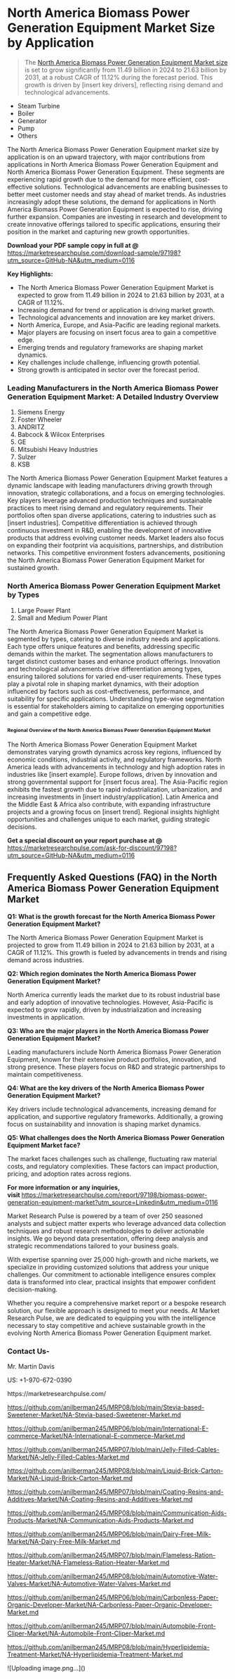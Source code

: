 <h1>North America Biomass Power Generation Equipment Market&nbsp;Size by Application</h1><blockquote><p>The <a href="https://marketresearchpulse.com/download-sample/97198?utm_source=GitHub-NA&amp;utm_medium=0116">North America Biomass Power Generation Equipment Market size</a> is set to grow significantly from 11.49 billion in 2024 to 21.63 billion by 2031, at a robust CAGR of 11.12% during the forecast period. This growth is driven by [insert key drivers], reflecting rising demand and technological advancements.</p></blockquote><ul><li>Steam Turbine<li> Boiler<li> Generator<li> Pump<li> Others</li></ul><p>The North America Biomass Power Generation Equipment market size by application is on an upward trajectory, with major contributions from applications in North America Biomass Power Generation Equipment and North America Biomass Power Generation Equipment. These segments are experiencing rapid growth due to the demand for more efficient, cost-effective solutions. Technological advancements are enabling businesses to better meet customer needs and stay ahead of market trends. As industries increasingly adopt these solutions, the demand for applications in North America Biomass Power Generation Equipment is expected to rise, driving further expansion. Companies are investing in research and development to create innovative offerings tailored to specific applications, ensuring their position in the market and capturing new growth opportunities.</p><p><strong>Download your PDF sample copy in full at @ </strong><a href="https://marketresearchpulse.com/download-sample/97198?utm_source=GitHub-NA&amp;utm_medium=0116">https://marketresearchpulse.com/download-sample/97198?utm_source=GitHub-NA&amp;utm_medium=0116</a></p><p><strong>Key Highlights: </strong></p><ul><li>The North America Biomass Power Generation Equipment Market is expected to grow from 11.49 billion in 2024 to 21.63 billion by 2031, at a CAGR of 11.12%.</li><li>Increasing demand for trend or application is driving market growth.</li><li>Technological advancements and innovation are key market drivers.</li><li>North America, Europe, and Asia-Pacific are leading regional markets.</li><li>Major players are focusing on insert focus area to gain a competitive edge.</li><li>Emerging trends and regulatory frameworks are shaping market dynamics.</li><li>Key challenges include challenge, influencing growth potential.</li><li>Strong growth is anticipated in sector over the forecast period.</li></ul><h3>Leading Manufacturers in the North America Biomass Power Generation Equipment Market: A Detailed Industry Overview</h3><ol><li>Siemens Energy</li><li>Foster Wheeler</li><li>ANDRITZ</li><li>Babcock & Wilcox Enterprises</li><li>GE</li><li>Mitsubishi Heavy Industries</li><li>Sulzer</li><li>KSB</li></ol><div class="flex max-w-full flex-col flex-grow"><div class="min-h-8 text-message flex w-full flex-col items-end gap-2 whitespace-normal break-words [.text-message+&amp;]:mt-5" dir="auto" data-message-author-role="assistant" data-message-id="fd8432e4-4910-450d-b182-61b7bfb0a01f" data-message-model-slug="gpt-4o"><div class="flex w-full flex-col gap-1 empty:hidden first:pt-[3px]"><div class="markdown prose w-full break-words dark:prose-invert light"><p>The North America Biomass Power Generation Equipment Market features a dynamic landscape with leading manufacturers driving growth through innovation, strategic collaborations, and a focus on emerging technologies. Key players leverage advanced production techniques and sustainable practices to meet rising demand and regulatory requirements. Their portfolios often span diverse applications, catering to industries such as [insert industries]. Competitive differentiation is achieved through continuous investment in R&amp;D, enabling the development of innovative products that address evolving customer needs. Market leaders also focus on expanding their footprint via acquisitions, partnerships, and distribution networks. This competitive environment fosters advancements, positioning the North America Biomass Power Generation Equipment Market for sustained growth.</p></div></div></div></div><h3>North America Biomass Power Generation Equipment Market by Types</h3><ol><li>Large Power Plant<li> Small and Medium Power Plant</li></ol><div class="flex max-w-full flex-col flex-grow"><div class="min-h-8 text-message flex w-full flex-col items-end gap-2 whitespace-normal break-words [.text-message+&amp;]:mt-5" dir="auto" data-message-author-role="assistant" data-message-id="084470be-0bb7-4664-bddf-5156b4f41249" data-message-model-slug="gpt-4o-mini"><div class="flex w-full flex-col gap-1 empty:hidden first:pt-[3px]"><div class="markdown prose w-full break-words dark:prose-invert light"><p>The North America Biomass Power Generation Equipment Market is segmented by types, catering to diverse industry needs and applications. Each type offers unique features and benefits, addressing specific demands within the market. The segmentation allows manufacturers to target distinct customer bases and enhance product offerings. Innovation and technological advancements drive differentiation among types, ensuring tailored solutions for varied end-user requirements. These types play a pivotal role in shaping market dynamics, with their adoption influenced by factors such as cost-effectiveness, performance, and suitability for specific applications. Understanding type-wise segmentation is essential for stakeholders aiming to capitalize on emerging opportunities and gain a competitive edge.</p></div></div></div></div><h3><span style="font-size: 11px;">Regional Overview of the North America Biomass Power Generation Equipment Market</span></h3><div class="flex max-w-full flex-col flex-grow"><div class="min-h-8 text-message flex w-full flex-col items-end gap-2 whitespace-normal break-words [.text-message+&amp;]:mt-5" dir="auto" data-message-author-role="assistant" data-message-id="e9038762-ce64-4e30-91c9-9bd413514231" data-message-model-slug="gpt-4o-mini"><div class="flex w-full flex-col gap-1 empty:hidden first:pt-[3px]"><div class="markdown prose w-full break-words dark:prose-invert light"><p>The North America Biomass Power Generation Equipment Market demonstrates varying growth dynamics across key regions, influenced by economic conditions, industrial activity, and regulatory frameworks. North America leads with advancements in technology and high adoption rates in industries like [insert example]. Europe follows, driven by innovation and strong governmental support for [insert focus area]. The Asia-Pacific region exhibits the fastest growth due to rapid industrialization, urbanization, and increasing investments in [insert industry/application]. Latin America and the Middle East &amp; Africa also contribute, with expanding infrastructure projects and a growing focus on [insert trend]. Regional insights highlight opportunities and challenges unique to each market, guiding strategic decisions.</p></div></div></div></div><p><strong>Get a special discount on your report purchase at @ </strong><a href="https://marketresearchpulse.com/ask-for-discount/97198?utm_source=GitHub-NA&amp;utm_medium=0116">https://marketresearchpulse.com/ask-for-discount/97198?utm_source=GitHub-NA&amp;utm_medium=0116</a></p><h2>Frequently Asked Questions (FAQ) in the North America Biomass Power Generation Equipment Market</h2><p><strong>Q1: What is the growth forecast for the North America Biomass Power Generation Equipment Market?</strong></p><p>The North America Biomass Power Generation Equipment Market is projected to grow from 11.49 billion in 2024 to 21.63 billion by 2031, at a CAGR of 11.12%. This growth is fueled by advancements in trends and rising demand across industries.</p><p><strong>Q2: Which region dominates the North America Biomass Power Generation Equipment Market?</strong></p><p>North America currently leads the market due to its robust industrial base and early adoption of innovative technologies. However, Asia-Pacific is expected to grow rapidly, driven by industrialization and increasing investments in application.</p><p><strong>Q3: Who are the major players in the North America Biomass Power Generation Equipment Market?</strong></p><p>Leading manufacturers include North America Biomass Power Generation Equipment, known for their extensive product portfolios, innovation, and strong presence. These players focus on R&amp;D and strategic partnerships to maintain competitiveness.</p><p><strong>Q4: What are the key drivers of the North America Biomass Power Generation Equipment Market?</strong></p><p>Key drivers include technological advancements, increasing demand for application, and supportive regulatory frameworks. Additionally, a growing focus on sustainability and innovation is shaping market dynamics.</p><p><strong>Q5: What challenges does the North America Biomass Power Generation Equipment Market face?</strong></p><p>The market faces challenges such as challenge, fluctuating raw material costs, and regulatory complexities. These factors can impact production, pricing, and adoption rates across regions.</p><p><strong>For more information or any inquiries, visit&nbsp;</strong><a href="https://marketresearchpulse.com/report/97198/biomass-power-generation-equipment-market?utm_source=Linkedin&utm_medium=0116">https://marketresearchpulse.com/report/97198/biomass-power-generation-equipment-market?utm_source=Linkedin&utm_medium=0116</a></p><p>Market Research Pulse is powered by a team of over 250 seasoned analysts and subject matter experts who leverage advanced data collection techniques and robust research methodologies to deliver actionable insights. We go beyond data presentation, offering deep analysis and strategic recommendations tailored to your business goals.</p><p>With expertise spanning over 25,000 high-growth and niche markets, we specialize in providing customized solutions that address your unique challenges. Our commitment to actionable intelligence ensures complex data is transformed into clear, practical insights that empower confident decision-making.</p><p>Whether you require a comprehensive market report or a bespoke research solution, our flexible approach is designed to meet your needs. At Market Research Pulse, we are dedicated to equipping you with the intelligence necessary to stay competitive and achieve sustainable growth in the evolving North America Biomass Power Generation Equipment market.</p><h3><strong>Contact Us-</strong></h3><p>Mr. Martin Davis</p><p>US: +1-970-672-0390</p><p>https://marketresearchpulse.com/</p><p><a href="https://github.com/anilberman245/MRP08/blob/main/Stevia-based-Sweetener-Market/NA-Stevia-based-Sweetener-Market.md">https://github.com/anilberman245/MRP08/blob/main/Stevia-based-Sweetener-Market/NA-Stevia-based-Sweetener-Market.md</a></p><p><a href="https://github.com/anilberman245/MRP06/blob/main/International-E-commerce-Market/NA-International-E-commerce-Market.md">https://github.com/anilberman245/MRP06/blob/main/International-E-commerce-Market/NA-International-E-commerce-Market.md</a></p><p><a href="https://github.com/anilberman245/MRP07/blob/main/Jelly-Filled-Cables-Market/NA-Jelly-Filled-Cables-Market.md">https://github.com/anilberman245/MRP07/blob/main/Jelly-Filled-Cables-Market/NA-Jelly-Filled-Cables-Market.md</a></p><p><a href="https://github.com/anilberman245/MRP08/blob/main/Liquid-Brick-Carton-Market/NA-Liquid-Brick-Carton-Market.md">https://github.com/anilberman245/MRP08/blob/main/Liquid-Brick-Carton-Market/NA-Liquid-Brick-Carton-Market.md</a></p><p><a href="https://github.com/anilberman245/MRP07/blob/main/Coating-Resins-and-Additives-Market/NA-Coating-Resins-and-Additives-Market.md">https://github.com/anilberman245/MRP07/blob/main/Coating-Resins-and-Additives-Market/NA-Coating-Resins-and-Additives-Market.md</a></p><p><a href="https://github.com/anilberman245/MRP08/blob/main/Communication-Aids-Products-Market/NA-Communication-Aids-Products-Market.md">https://github.com/anilberman245/MRP08/blob/main/Communication-Aids-Products-Market/NA-Communication-Aids-Products-Market.md</a></p><p><a href="https://github.com/anilberman245/MRP06/blob/main/Dairy-Free-Milk-Market/NA-Dairy-Free-Milk-Market.md">https://github.com/anilberman245/MRP06/blob/main/Dairy-Free-Milk-Market/NA-Dairy-Free-Milk-Market.md</a></p><p><a href="https://github.com/anilberman245/MRP07/blob/main/Flameless-Ration-Heater-Market/NA-Flameless-Ration-Heater-Market.md">https://github.com/anilberman245/MRP07/blob/main/Flameless-Ration-Heater-Market/NA-Flameless-Ration-Heater-Market.md</a></p><p><a href="https://github.com/anilberman245/MRP08/blob/main/Automotive-Water-Valves-Market/NA-Automotive-Water-Valves-Market.md">https://github.com/anilberman245/MRP08/blob/main/Automotive-Water-Valves-Market/NA-Automotive-Water-Valves-Market.md</a></p><p><a href="https://github.com/anilberman245/MRP06/blob/main/Carbonless-Paper-Organic-Developer-Market/NA-Carbonless-Paper-Organic-Developer-Market.md">https://github.com/anilberman245/MRP06/blob/main/Carbonless-Paper-Organic-Developer-Market/NA-Carbonless-Paper-Organic-Developer-Market.md</a></p><p><a href="https://github.com/anilberman245/MRP07/blob/main/Automobile-Front-Cliper-Market/NA-Automobile-Front-Cliper-Market.md">https://github.com/anilberman245/MRP07/blob/main/Automobile-Front-Cliper-Market/NA-Automobile-Front-Cliper-Market.md</a></p><p><a href="https://github.com/anilberman245/MRP08/blob/main/Hyperlipidemia-Treatment-Market/NA-Hyperlipidemia-Treatment-Market.md">https://github.com/anilberman245/MRP08/blob/main/Hyperlipidemia-Treatment-Market/NA-Hyperlipidemia-Treatment-Market.md</a></p>
![Uploading image.png…]()
